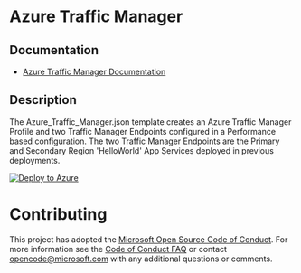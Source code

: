 # Azure Traffic Manager

## Documentation

- [Azure Traffic Manager Documentation](https://docs.microsoft.com/en-us/azure/traffic-manager/ "Azure Traffic Manager Documentation")

## Description

The Azure_Traffic_Manager.json template creates an Azure Traffic Manager Profile and two Traffic Manager Endpoints configured in a Performance based configuration.  The two Traffic Manager Endpoints are the Primary and Secondary Region 'HelloWorld' App Services deployed in previous deployments.

[![Deploy to Azure](https://aka.ms/deploytoazurebutton)](https://portal.azure.com/#create/Microsoft.Template/uri/https%3A%2F%2Fraw.githubusercontent.com%2FMitaric%2FPi-Hole-on-Azure%2Fmaster%2Fazuredeploy.json)

# Contributing

This project has adopted the [Microsoft Open Source Code of Conduct](https://opensource.microsoft.com/codeofconduct/). For more information see the [Code of Conduct FAQ](https://opensource.microsoft.com/codeofconduct/faq/) or contact [opencode@microsoft.com](mailto:opencode@microsoft.com) with any additional questions or comments.
